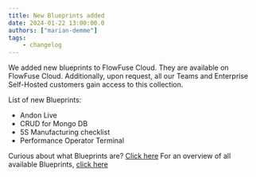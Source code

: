 ```yaml
---
title: New Blueprints added
date: 2024-01-22 13:00:00.0
authors: ["marian-demme"]
tags:
    - changelog
---
```

We added new blueprints to FlowFuse Cloud. They are available on FlowFuse Cloud. Additionally, upon request, all our Teams and Enterprise Self-Hosted customers gain access to this collection.

List of new Blueprints:
- Andon Live
- CRUD for Mongo DB
- 5S Manufacturing checklist
- Performance Operator Terminal

Curious about what Blueprints are? [Click here](https://flowfuse.com/blog/2023/10/blueprints/)
For an overview of all available Blueprints, [click here](https://flowfuse.com/blueprints/)